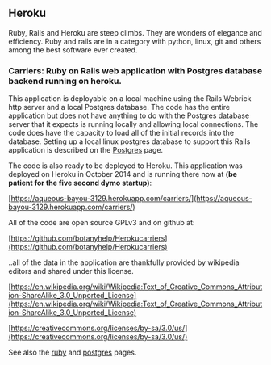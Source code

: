 ## Heroku

Ruby, Rails and Heroku are steep climbs.  They are wonders of elegance and efficiency.  Ruby and rails are in a category with python, linux, git and others among the best software ever created. 

### **Carriers**: Ruby on Rails web application with Postgres database backend running on **heroku**.  
This application is deployable on a local machine using the Rails Webrick http server and a local Postgres database.  The code has the entire application but does not have anything to do with the Postgres database server that it expects is running locally and allowing local connections.  The code does have the capacity to load all of the initial records into the database.  Setting up a local linux postgres database to support this Rails application is described on the [Postgres](/databases/postgres.md) page. 

The code is also ready to be deployed to Heroku.  This application was deployed on Heroku in October 2014 and is running there now at **(be patient for the five second dymo startup)**:

[https://aqueous-bayou-3129.herokuapp.com/carriers/](https://aqueous-bayou-3129.herokuapp.com/carriers/)

All of the code are open source GPLv3 and on github at:

[https://github.com/botanyhelp/Herokucarriers](https://github.com/botanyhelp/Herokucarriers)

..all of the data in the application are thankfully provided by wikipedia editors and shared under this license.

[https://en.wikipedia.org/wiki/Wikipedia:Text_of_Creative_Commons_Attribution-ShareAlike_3.0_Unported_License](https://en.wikipedia.org/wiki/Wikipedia:Text_of_Creative_Commons_Attribution-ShareAlike_3.0_Unported_License)

[https://creativecommons.org/licenses/by-sa/3.0/us/](https://creativecommons.org/licenses/by-sa/3.0/us/)

See also the [ruby](/software/ruby.md) and [postgres](/databases/postgres.md) pages.  
